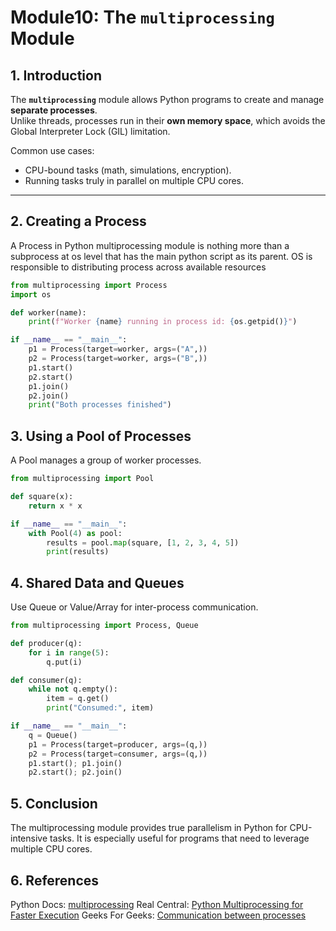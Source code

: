 # Module10: The `multiprocessing` Module

## 1. Introduction
The **`multiprocessing`** module allows Python programs to create and manage **separate processes**.  
Unlike threads, processes run in their **own memory space**, which avoids the Global Interpreter Lock (GIL) limitation.  

Common use cases:
- CPU-bound tasks (math, simulations, encryption).  
- Running tasks truly in parallel on multiple CPU cores.  

---

## 2. Creating a Process
A Process in Python multiprocessing module is nothing more than a subprocess at os level that has the main python
script as its parent. OS is responsible to distributing process across available resources 

```python
from multiprocessing import Process
import os

def worker(name):
    print(f"Worker {name} running in process id: {os.getpid()}")

if __name__ == "__main__":
    p1 = Process(target=worker, args=("A",))
    p2 = Process(target=worker, args=("B",))
    p1.start()
    p2.start()
    p1.join()
    p2.join()
    print("Both processes finished")
```

## 3. Using a Pool of Processes

A Pool manages a group of worker processes.
```python
from multiprocessing import Pool

def square(x):
    return x * x

if __name__ == "__main__":
    with Pool(4) as pool:
        results = pool.map(square, [1, 2, 3, 4, 5])
        print(results)
```

## 4. Shared Data and Queues

Use Queue or Value/Array for inter-process communication.
```python
from multiprocessing import Process, Queue

def producer(q):
    for i in range(5):
        q.put(i)

def consumer(q):
    while not q.empty():
        item = q.get()
        print("Consumed:", item)

if __name__ == "__main__":
    q = Queue()
    p1 = Process(target=producer, args=(q,))
    p2 = Process(target=consumer, args=(q,))
    p1.start(); p1.join()
    p2.start(); p2.join()

```

## 5. Conclusion

The multiprocessing module provides true parallelism in Python for CPU-intensive tasks.
It is especially useful for programs that need to leverage multiple CPU cores.

## 6. References

Python Docs: [multiprocessing](https://docs.python.org/3/library/multiprocessing.html)
Real Central: [Python Multiprocessing for Faster Execution](https://www.pythoncentral.io/python-multiprocessing-for-faster-execution/)
Geeks For Geeks: [Communication between processes](https://www.geeksforgeeks.org/python/multiprocessing-python-set-2/)